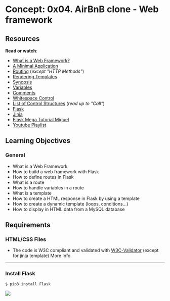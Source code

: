 # Concept: 0x04. AirBnB clone - Web framework

Resources
---------

**Read or watch**:

-   [What is a Web Framework?](hhttps://intelegain-technologies.medium.com/what-are-web-frameworks-and-why-you-need-them-c4e8806bd0f "What is a Web Framework?")
-   [A Minimal Application](https://flask.palletsprojects.com/en/2.3.x/quickstart/#a-minimal-application "A Minimal Application")
-   [Routing](https://flask.palletsprojects.com/en/2.3.x/quickstart/#routing "Routing") (*except "HTTP Methods"*)
-   [Rendering Templates](https://flask.palletsprojects.com/en/2.3.x/quickstart/#rendering-templates "Rendering Templates")
-   [Synopsis](https://jinja.palletsprojects.com/en/3.0.x/templates/ "Synopsis")
-   [Variables](https://jinja.palletsprojects.com/en/3.0.x/templates/#variables "Variables")
-   [Comments](https://jinja.palletsprojects.com/en/3.0.x/templates/#comments "Comments")
-   [Whitespace Control](https://jinja.palletsprojects.com/en/3.0.x/templates/#whitespace-control "Whitespace Control")
-   [List of Control Structures](https://jinja.palletsprojects.com/en/3.0.x/templates/#list-of-control-structures "List of Control Structures") (*read up to "Call"*)
-   [Flask](https://palletsprojects.com/p/flask/ "Flask")
-   [Jinja](https://jinja.palletsprojects.com/en/3.0.x/templates/ "Jinja")
-   [Flask Mega Tutorial Miguel](https://blog.miguelgrinberg.com/post/the-flask-mega-tutorial-part-i-hello-world)
-   [Youtube Playlist](https://youtu.be/MwZwr5Tvyxo?list=PL-osiE80TeTs4UjLw5MM6OjgkjFeUxCYH)

Learning Objectives
-------------------

### General

-   What is a Web Framework
-   How to build a web framework with Flask
-   How to define routes in Flask
-   What is a route
-   How to handle variables in a route
-   What is a template
-   How to create a HTML response in Flask by using a template
-   How to create a dynamic template (loops, conditions...)
-   How to display in HTML data from a MySQL database


Requirements
------------

### HTML/CSS Files

-  The code is W3C compliant and validated with [W3C-Validator](https://intranet.alxswe.com/rltoken/_bfSTiq2t4otmyPespKhEg "W3C-Validator") (except for jinja template)
More Info
---------

### Install Flask

```
$ pip3 install Flask

```

![](https://s3.amazonaws.com/intranet-projects-files/concepts/74/hbnb_step3.png)
